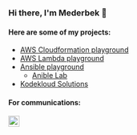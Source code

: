 ### Hi there, I'm Mederbek 👋
#### Here are some of my projects:  
* [AWS Cloudformation playground](https://github.com/MederD/AWS_playground/tree/main/cloudformation)  
* [AWS Lambda playground](https://github.com/MederD/AWS_playground/tree/main/awsLambda)   
* [Ansible playground](https://github.com/MederD/ansible_certification_prep)  
  * [Anible Lab](https://github.com/MederD/ansible_certification_prep/tree/main/ansible_lab)
* [Kodekloud Solutions](https://github.com/MederD/Kodekloud-Engineer-Tasks)  


#### For communications:  
[<img align="left" alt="MederD | LinkedIn" width="22px" src="https://cdn.jsdelivr.net/npm/simple-icons@v3/icons/linkedin.svg" />][linkedin]

[linkedin]: https://www.linkedin.com/in/mederd
